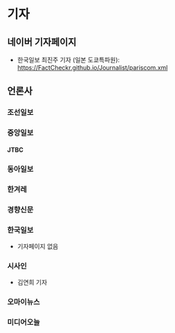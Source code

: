 # 기자

## 네이버 기자페이지
- 한국일보 최진주 기자 (일본 도쿄특파원): https://FactCheckr.github.io/Journalist/pariscom.xml

## 언론사

### 조선일보

### 중앙일보
  #### JTBC


### 동아일보

### 한겨레

### 경향신문

### 한국일보
- 기자페이지 없음

### 시사인
- 김연희 기자

### 오마이뉴스

### 미디어오늘
